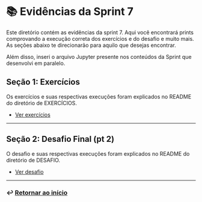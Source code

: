 # 📚 Evidências da Sprint 7
Este diretório contém as evidências da sprint 7. Aqui você encontrará prints comprovando a execução correta dos exercícios e do desafio  e muito mais. As seções abaixo te direcionarão para aquilo que desejas encontrar.

Além disso, inseri o arquivo Jupyter presente nos conteúdos da Sprint que desenvolvi em paralelo.


## Seção 1: Exercícios

Os exercícios e suas respectivas execuções foram explicados no README do diretório de EXERCÍCIOS.
- [Ver exercícios](../exercicios/README.md)

---

## Seção 2: Desafio Final (pt 2)

O desafio e suas respectivas execuções foram explicados no README do diretório de DESAFIO.
- [Ver desafio](../desafio/README.md)

___
### ↩️ [Retornar ao início](../../README.md)